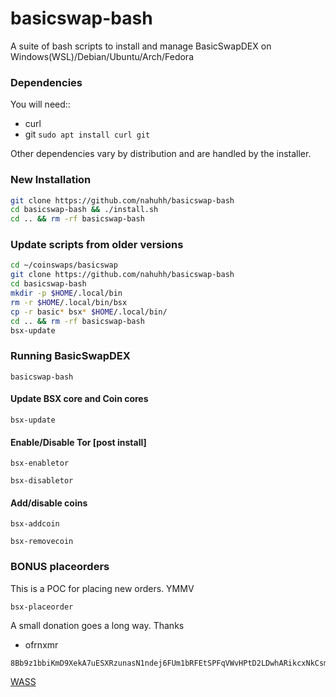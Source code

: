# basicswap-bash
A suite of bash scripts to install and manage
BasicSwapDEX on Windows(WSL)/Debian/Ubuntu/Arch/Fedora

### Dependencies
You will need::
- curl
- git
`sudo apt install curl git`

Other dependencies vary by distribution and are handled by the installer.

### New Installation
```bash
git clone https://github.com/nahuhh/basicswap-bash
cd basicswap-bash && ./install.sh
cd .. && rm -rf basicswap-bash
```
### Update scripts from older versions
``` bash
cd ~/coinswaps/basicswap
git clone https://github.com/nahuhh/basicswap-bash
cd basicswap-bash
mkdir -p $HOME/.local/bin
rm -r $HOME/.local/bin/bsx
cp -r basic* bsx* $HOME/.local/bin/
cd .. && rm -rf basicswap-bash
bsx-update
```

### Running BasicSwapDEX
```
basicswap-bash
```
#### Update BSX core and Coin cores
```
bsx-update
```

#### Enable/Disable Tor [post install]
```
bsx-enabletor
```
```
bsx-disabletor
```

#### Add/disable coins
```
bsx-addcoin
```
```
bsx-removecoin
```

### BONUS placeorders
This is a POC for placing new orders. YMMV
```
bsx-placeorder
```

A small donation goes a long way. Thanks
- ofrnxmr
```
8Bb9z1bbiKmD9XekA7uESXRzunasN1ndej6FUm1bRFEtSPFqVWvHPtD2LDwhARikcxNkCsmaBcGGF2VSeFWhMe57FGXNaZP
```
[WASS](getwishlisted.xyz/ofrnxmr)
